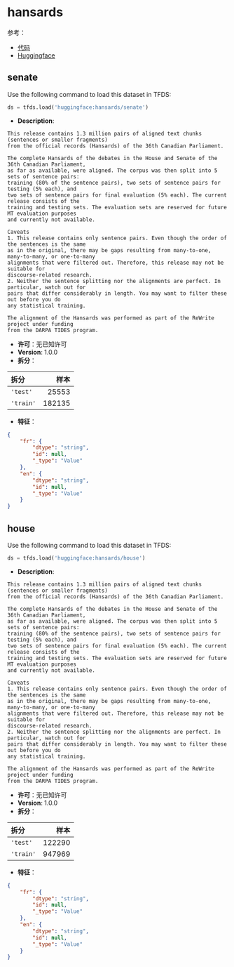 # hansards

参考：

- [代码](https://github.com/huggingface/datasets/blob/master/datasets/hansards)
- [Huggingface](https://huggingface.co/datasets/hansards)

## senate

Use the following command to load this dataset in TFDS:

```python
ds = tfds.load('huggingface:hansards/senate')
```

- **Description**:

```
This release contains 1.3 million pairs of aligned text chunks (sentences or smaller fragments)
from the official records (Hansards) of the 36th Canadian Parliament.

The complete Hansards of the debates in the House and Senate of the 36th Canadian Parliament,
as far as available, were aligned. The corpus was then split into 5 sets of sentence pairs:
training (80% of the sentence pairs), two sets of sentence pairs for testing (5% each), and
two sets of sentence pairs for final evaluation (5% each). The current release consists of the
training and testing sets. The evaluation sets are reserved for future MT evaluation purposes
and currently not available.

Caveats
1. This release contains only sentence pairs. Even though the order of the sentences is the same
as in the original, there may be gaps resulting from many-to-one, many-to-many, or one-to-many
alignments that were filtered out. Therefore, this release may not be suitable for
discourse-related research.
2. Neither the sentence splitting nor the alignments are perfect. In particular, watch out for
pairs that differ considerably in length. You may want to filter these out before you do
any statistical training.

The alignment of the Hansards was performed as part of the ReWrite project under funding
from the DARPA TIDES program.
```

- **许可**：无已知许可
- **Version**: 1.0.0
- **拆分**：

拆分 | 样本
:-- | --:
`'test'` | 25553
`'train'` | 182135

- **特征**：

```json
{
    "fr": {
        "dtype": "string",
        "id": null,
        "_type": "Value"
    },
    "en": {
        "dtype": "string",
        "id": null,
        "_type": "Value"
    }
}
```

## house

Use the following command to load this dataset in TFDS:

```python
ds = tfds.load('huggingface:hansards/house')
```

- **Description**:

```
This release contains 1.3 million pairs of aligned text chunks (sentences or smaller fragments)
from the official records (Hansards) of the 36th Canadian Parliament.

The complete Hansards of the debates in the House and Senate of the 36th Canadian Parliament,
as far as available, were aligned. The corpus was then split into 5 sets of sentence pairs:
training (80% of the sentence pairs), two sets of sentence pairs for testing (5% each), and
two sets of sentence pairs for final evaluation (5% each). The current release consists of the
training and testing sets. The evaluation sets are reserved for future MT evaluation purposes
and currently not available.

Caveats
1. This release contains only sentence pairs. Even though the order of the sentences is the same
as in the original, there may be gaps resulting from many-to-one, many-to-many, or one-to-many
alignments that were filtered out. Therefore, this release may not be suitable for
discourse-related research.
2. Neither the sentence splitting nor the alignments are perfect. In particular, watch out for
pairs that differ considerably in length. You may want to filter these out before you do
any statistical training.

The alignment of the Hansards was performed as part of the ReWrite project under funding
from the DARPA TIDES program.
```

- **许可**：无已知许可
- **Version**: 1.0.0
- **拆分**：

拆分 | 样本
:-- | --:
`'test'` | 122290
`'train'` | 947969

- **特征**：

```json
{
    "fr": {
        "dtype": "string",
        "id": null,
        "_type": "Value"
    },
    "en": {
        "dtype": "string",
        "id": null,
        "_type": "Value"
    }
}
```
